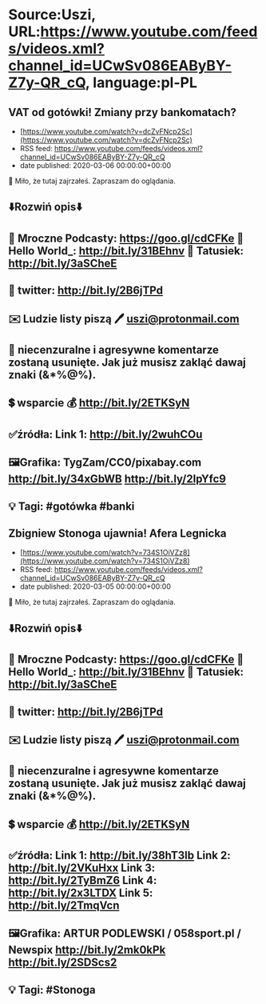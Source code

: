 # Source:Uszi, URL:https://www.youtube.com/feeds/videos.xml?channel_id=UCwSv086EAByBY-Z7y-QR_cQ, language:pl-PL

## VAT od gotówki! Zmiany przy bankomatach?
 - [https://www.youtube.com/watch?v=dcZvFNcp2Sc](https://www.youtube.com/watch?v=dcZvFNcp2Sc)
 - RSS feed: https://www.youtube.com/feeds/videos.xml?channel_id=UCwSv086EAByBY-Z7y-QR_cQ
 - date published: 2020-03-06 00:00:00+00:00

🤪 Miło, że tutaj zajrzałeś.  Zapraszam do oglądania.

⬇️Rozwiń opis⬇️
-------------------------------------------------------------
👀 Mroczne Podcasty: https://goo.gl/cdCFKe
👀 Hello World_: http://bit.ly/31BEhnv
👀 Tatusiek: http://bit.ly/3aSCheE
-------------------------------------------------------------
👀 twitter: http://bit.ly/2B6jTPd
-------------------------------------------------------------
✉️ Ludzie listy piszą 
🖊️ uszi@protonmail.com
-------------------------------------------------------------
👺 niecenzuralne i agresywne komentarze zostaną usunięte.  Jak już musisz zakląć dawaj znaki (&*%@%).
-------------------------------------------------------------
💲 wsparcie
💰 http://bit.ly/2ETKSyN
-------------------------------------------------------------
✅źródła:
Link 1:                   http://bit.ly/2wuhCOu
---------------------------------------------------------------
🖼Grafika: 
TygZam/CC0/pixabay.com
http://bit.ly/34xGbWB
http://bit.ly/2IpYfc9
-------------------------------------------------------------
💡 Tagi: #gotówka #banki
-------------------------------------------------------------

## Zbigniew Stonoga ujawnia! Afera Legnicka
 - [https://www.youtube.com/watch?v=734S1OiVZz8](https://www.youtube.com/watch?v=734S1OiVZz8)
 - RSS feed: https://www.youtube.com/feeds/videos.xml?channel_id=UCwSv086EAByBY-Z7y-QR_cQ
 - date published: 2020-03-05 00:00:00+00:00

🤪 Miło, że tutaj zajrzałeś.  Zapraszam do oglądania.

⬇️Rozwiń opis⬇️
-------------------------------------------------------------
👀 Mroczne Podcasty: https://goo.gl/cdCFKe
👀 Hello World_: http://bit.ly/31BEhnv
👀 Tatusiek: http://bit.ly/3aSCheE
-------------------------------------------------------------
👀 twitter: http://bit.ly/2B6jTPd
-------------------------------------------------------------
✉️ Ludzie listy piszą 
🖊️ uszi@protonmail.com
-------------------------------------------------------------
👺 niecenzuralne i agresywne komentarze zostaną usunięte.  Jak już musisz zakląć dawaj znaki (&*%@%).
-------------------------------------------------------------
💲 wsparcie
💰 http://bit.ly/2ETKSyN
-------------------------------------------------------------
✅źródła:
Link 1:                   http://bit.ly/38hT3lb
Link 2:                   http://bit.ly/2VKuHxx
Link 3:                   http://bit.ly/2TyBmZ6
Link 4:                   http://bit.ly/2x3LTDX
Link 5:                   http://bit.ly/2TmqVcn
---------------------------------------------------------------
🖼Grafika: 
ARTUR PODLEWSKI  / 058sport.pl / Newspix
http://bit.ly/2mk0kPk
http://bit.ly/2SDScs2
-------------------------------------------------------------
💡 Tagi: #Stonoga
-------------------------------------------------------------

